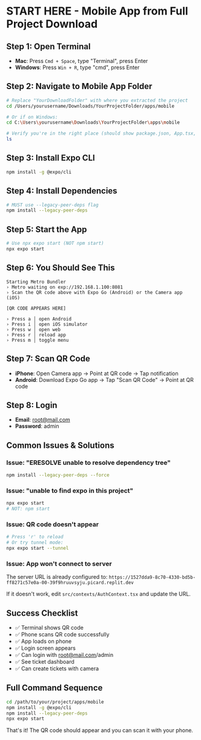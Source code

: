 # START HERE - Mobile App from Full Project Download

## Step 1: Open Terminal
- **Mac**: Press `Cmd + Space`, type "Terminal", press Enter
- **Windows**: Press `Win + R`, type "cmd", press Enter

## Step 2: Navigate to Mobile App Folder
```bash
# Replace "YourDownloadFolder" with where you extracted the project
cd /Users/yourusername/Downloads/YourProjectFolder/apps/mobile

# Or if on Windows:
cd C:\Users\yourusername\Downloads\YourProjectFolder\apps\mobile

# Verify you're in the right place (should show package.json, App.tsx, src folder)
ls
```

## Step 3: Install Expo CLI
```bash
npm install -g @expo/cli
```

## Step 4: Install Dependencies
```bash
# MUST use --legacy-peer-deps flag
npm install --legacy-peer-deps
```

## Step 5: Start the App
```bash
# Use npx expo start (NOT npm start)
npx expo start
```

## Step 6: You Should See This
```
Starting Metro Bundler
› Metro waiting on exp://192.168.1.100:8081
› Scan the QR code above with Expo Go (Android) or the Camera app (iOS)

[QR CODE APPEARS HERE]

› Press a │ open Android
› Press i │ open iOS simulator
› Press w │ open web
› Press r │ reload app
› Press m │ toggle menu
```

## Step 7: Scan QR Code
- **iPhone**: Open Camera app → Point at QR code → Tap notification
- **Android**: Download Expo Go app → Tap "Scan QR Code" → Point at QR code

## Step 8: Login
- **Email**: root@mail.com
- **Password**: admin

## Common Issues & Solutions

### Issue: "ERESOLVE unable to resolve dependency tree"
```bash
npm install --legacy-peer-deps --force
```

### Issue: "unable to find expo in this project"
```bash
npx expo start
# NOT: npm start
```

### Issue: QR code doesn't appear
```bash
# Press 'r' to reload
# Or try tunnel mode:
npx expo start --tunnel
```

### Issue: App won't connect to server
The server URL is already configured to: `https://1527dda9-8c70-4330-bd5b-ff8271c57e0a-00-39f9hruuvsyju.picard.replit.dev`

If it doesn't work, edit `src/contexts/AuthContext.tsx` and update the URL.

## Success Checklist
- ✅ Terminal shows QR code
- ✅ Phone scans QR code successfully
- ✅ App loads on phone
- ✅ Login screen appears
- ✅ Can login with root@mail.com/admin
- ✅ See ticket dashboard
- ✅ Can create tickets with camera

## Full Command Sequence
```bash
cd /path/to/your/project/apps/mobile
npm install -g @expo/cli
npm install --legacy-peer-deps
npx expo start
```

That's it! The QR code should appear and you can scan it with your phone.